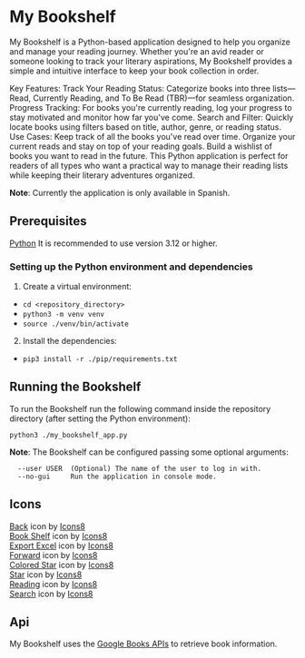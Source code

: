 # My Bookshelf

My Bookshelf is a Python-based application designed to help you organize and manage your reading journey. Whether you're an avid reader or someone looking to track your literary aspirations, My Bookshelf provides a simple and intuitive interface to keep your book collection in order.

Key Features:
Track Your Reading Status: Categorize books into three lists—Read, Currently Reading, and To Be Read (TBR)—for seamless organization.
Progress Tracking: For books you're currently reading, log your progress to stay motivated and monitor how far you've come.
Search and Filter: Quickly locate books using filters based on title, author, genre, or reading status.
Use Cases:
Keep track of all the books you've read over time.
Organize your current reads and stay on top of your reading goals.
Build a wishlist of books you want to read in the future.
This Python application is perfect for readers of all types who want a practical way to manage their reading lists while keeping their literary adventures organized.

**Note**: Currently the application is only available in Spanish.

## Prerequisites

[Python](https://www.python.org/) It is recommended to use version 3.12 or higher.

### Setting up the Python environment and dependencies

1. Create a virtual environment:

* `cd <repository_directory>`
* `python3 -m venv venv`
* `source ./venv/bin/activate`

2. Install the dependencies:

* `pip3 install -r ./pip/requirements.txt`

## Running the Bookshelf

To run the Bookshelf run the following command inside the repository directory (after setting the Python environment):

`python3 ./my_bookshelf_app.py`

**Note**: The Bookshelf can be configured passing some optional arguments:

```
  --user USER  (Optional) The name of the user to log in with.
  --no-gui     Run the application in console mode.
```

## Icons

<a target="_blank" href="https://icons8.com/icon/1806/back">Back</a> icon by <a target="_blank" href="https://icons8.com">Icons8</a></br>
<a target="_blank" href="https://icons8.com/icon/23662/book-shelf">Book Shelf</a> icon by <a target="_blank" href="https://icons8.com">Icons8</a></br>
<a target="_blank" href="https://icons8.com/icon/PpPWnJWADeno/export-excel">Export Excel</a> icon by <a target="_blank" href="https://icons8.com">Icons8</a></br>
<a target="_blank" href="https://icons8.com/icon/61/forward">Forward</a> icon by <a target="_blank" href="https://icons8.com">Icons8</a></br>
<a target="_blank" href="https://icons8.com/icon/8ggStxqyboK5/star">Colored Star</a> icon by <a target="_blank" href="https://icons8.com">Icons8</a></br>
<a target="_blank" href="https://icons8.com/icon/tAfqdu2AVpjT/star">Star</a> icon by <a target="_blank" href="https://icons8.com">Icons8</a></br>
<a target="_blank" href="https://icons8.com/icon/6895/reading">Reading</a> icon by <a target="_blank" href="https://icons8.com">Icons8</a></br>
<a target="_blank" href="https://icons8.com/icon/132/search">Search</a> icon by <a target="_blank" href="https://icons8.com">Icons8</a>

## Api

My Bookshelf uses the [Google Books APIs](https://developers.google.com/books) to retrieve book information. 